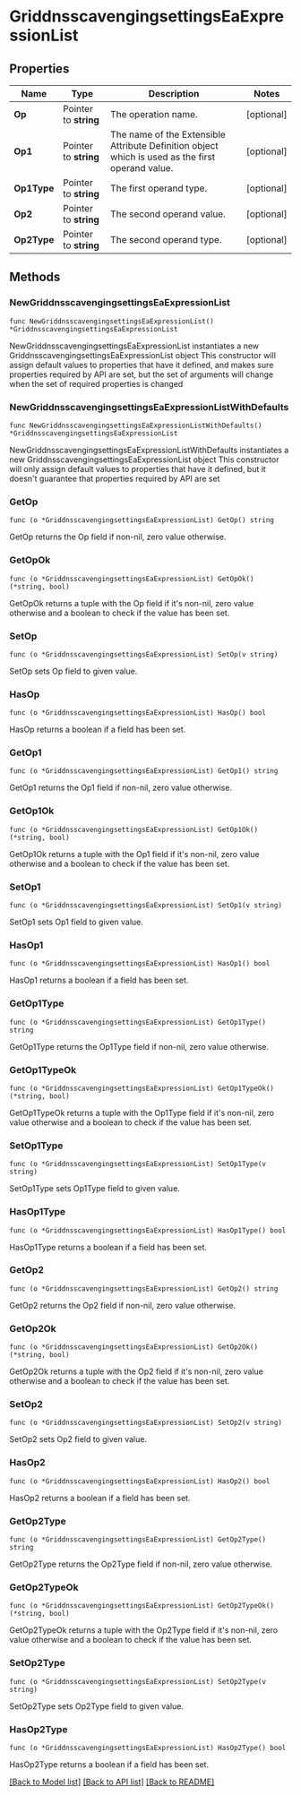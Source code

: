 # GriddnsscavengingsettingsEaExpressionList

## Properties

Name | Type | Description | Notes
------------ | ------------- | ------------- | -------------
**Op** | Pointer to **string** | The operation name. | [optional] 
**Op1** | Pointer to **string** | The name of the Extensible Attribute Definition object which is used as the first operand value. | [optional] 
**Op1Type** | Pointer to **string** | The first operand type. | [optional] 
**Op2** | Pointer to **string** | The second operand value. | [optional] 
**Op2Type** | Pointer to **string** | The second operand type. | [optional] 

## Methods

### NewGriddnsscavengingsettingsEaExpressionList

`func NewGriddnsscavengingsettingsEaExpressionList() *GriddnsscavengingsettingsEaExpressionList`

NewGriddnsscavengingsettingsEaExpressionList instantiates a new GriddnsscavengingsettingsEaExpressionList object
This constructor will assign default values to properties that have it defined,
and makes sure properties required by API are set, but the set of arguments
will change when the set of required properties is changed

### NewGriddnsscavengingsettingsEaExpressionListWithDefaults

`func NewGriddnsscavengingsettingsEaExpressionListWithDefaults() *GriddnsscavengingsettingsEaExpressionList`

NewGriddnsscavengingsettingsEaExpressionListWithDefaults instantiates a new GriddnsscavengingsettingsEaExpressionList object
This constructor will only assign default values to properties that have it defined,
but it doesn't guarantee that properties required by API are set

### GetOp

`func (o *GriddnsscavengingsettingsEaExpressionList) GetOp() string`

GetOp returns the Op field if non-nil, zero value otherwise.

### GetOpOk

`func (o *GriddnsscavengingsettingsEaExpressionList) GetOpOk() (*string, bool)`

GetOpOk returns a tuple with the Op field if it's non-nil, zero value otherwise
and a boolean to check if the value has been set.

### SetOp

`func (o *GriddnsscavengingsettingsEaExpressionList) SetOp(v string)`

SetOp sets Op field to given value.

### HasOp

`func (o *GriddnsscavengingsettingsEaExpressionList) HasOp() bool`

HasOp returns a boolean if a field has been set.

### GetOp1

`func (o *GriddnsscavengingsettingsEaExpressionList) GetOp1() string`

GetOp1 returns the Op1 field if non-nil, zero value otherwise.

### GetOp1Ok

`func (o *GriddnsscavengingsettingsEaExpressionList) GetOp1Ok() (*string, bool)`

GetOp1Ok returns a tuple with the Op1 field if it's non-nil, zero value otherwise
and a boolean to check if the value has been set.

### SetOp1

`func (o *GriddnsscavengingsettingsEaExpressionList) SetOp1(v string)`

SetOp1 sets Op1 field to given value.

### HasOp1

`func (o *GriddnsscavengingsettingsEaExpressionList) HasOp1() bool`

HasOp1 returns a boolean if a field has been set.

### GetOp1Type

`func (o *GriddnsscavengingsettingsEaExpressionList) GetOp1Type() string`

GetOp1Type returns the Op1Type field if non-nil, zero value otherwise.

### GetOp1TypeOk

`func (o *GriddnsscavengingsettingsEaExpressionList) GetOp1TypeOk() (*string, bool)`

GetOp1TypeOk returns a tuple with the Op1Type field if it's non-nil, zero value otherwise
and a boolean to check if the value has been set.

### SetOp1Type

`func (o *GriddnsscavengingsettingsEaExpressionList) SetOp1Type(v string)`

SetOp1Type sets Op1Type field to given value.

### HasOp1Type

`func (o *GriddnsscavengingsettingsEaExpressionList) HasOp1Type() bool`

HasOp1Type returns a boolean if a field has been set.

### GetOp2

`func (o *GriddnsscavengingsettingsEaExpressionList) GetOp2() string`

GetOp2 returns the Op2 field if non-nil, zero value otherwise.

### GetOp2Ok

`func (o *GriddnsscavengingsettingsEaExpressionList) GetOp2Ok() (*string, bool)`

GetOp2Ok returns a tuple with the Op2 field if it's non-nil, zero value otherwise
and a boolean to check if the value has been set.

### SetOp2

`func (o *GriddnsscavengingsettingsEaExpressionList) SetOp2(v string)`

SetOp2 sets Op2 field to given value.

### HasOp2

`func (o *GriddnsscavengingsettingsEaExpressionList) HasOp2() bool`

HasOp2 returns a boolean if a field has been set.

### GetOp2Type

`func (o *GriddnsscavengingsettingsEaExpressionList) GetOp2Type() string`

GetOp2Type returns the Op2Type field if non-nil, zero value otherwise.

### GetOp2TypeOk

`func (o *GriddnsscavengingsettingsEaExpressionList) GetOp2TypeOk() (*string, bool)`

GetOp2TypeOk returns a tuple with the Op2Type field if it's non-nil, zero value otherwise
and a boolean to check if the value has been set.

### SetOp2Type

`func (o *GriddnsscavengingsettingsEaExpressionList) SetOp2Type(v string)`

SetOp2Type sets Op2Type field to given value.

### HasOp2Type

`func (o *GriddnsscavengingsettingsEaExpressionList) HasOp2Type() bool`

HasOp2Type returns a boolean if a field has been set.


[[Back to Model list]](../README.md#documentation-for-models) [[Back to API list]](../README.md#documentation-for-api-endpoints) [[Back to README]](../README.md)


